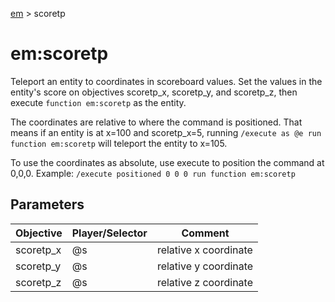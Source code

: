 [em](../em.md) > scoretp

# em:scoretp

Teleport an entity to coordinates in scoreboard values. Set the values in the entity's score on objectives scoretp_x, scoretp_y, and scoretp_z, then execute `function em:scoretp` as the entity.

The coordinates are relative to where the command is positioned. That means if an entity is at x=100 and scoretp_x=5, running `/execute as @e run function em:scoretp` will teleport the entity to x=105.

To use the coordinates as absolute, use execute to position the command at 0,0,0. Example: `/execute positioned 0 0 0 run function em:scoretp`

## Parameters

| Objective | Player/Selector | Comment               |
| --------- | --------------- | --------------------- |
| scoretp_x | @s              | relative x coordinate |
| scoretp_y | @s              | relative y coordinate |
| scoretp_z | @s              | relative z coordinate |
